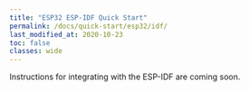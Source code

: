 ```yaml
---
title: "ESP32 ESP-IDF Quick Start"
permalink: /docs/quick-start/esp32/idf/
last_modified_at: 2020-10-23
toc: false
classes: wide
---
```


Instructions for integrating with the ESP-IDF are coming soon.